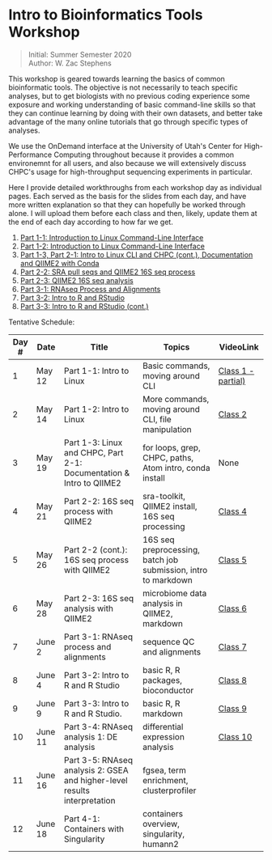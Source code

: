 # Intro to Bioinformatics Tools Workshop
> Initial: Summer Semester 2020 \
> Author: W. Zac Stephens

This workshop is geared towards learning the basics of common bioinformatic tools. The objective is not necessarily to teach specific analyses, but to get biologists with no previous coding experience some exposure and working understanding of basic command-line skills so that they can continue learning by doing with their own datasets, and better take advantage of the many online tutorials that go through specific types of analyses.

We use the OnDemand interface at the University of Utah's Center for High-Performance Computing throughout because it provides a common environemnt for all users, and also because we will extensively discuss CHPC's usage for high-throughput sequencing experiments in particular.

Here I provide detailed workthroughs from each workshop day as individual pages. Each served as the basis for the slides from each day, and have more written explanation so that they can hopefully be worked through alone. I will upload them before each class and then, likely, update them at the end of each day according to how far we get.

1. [Part 1-1: Introduction to Linux Command-Line Interface](https://github.com/wzacs1/BioinfWorkshop/blob/master/Workthroughs/Part1_IntroToUnixCLI.md)
2. [Part 1-2: Introduction to Linux Command-Line Interface](https://github.com/wzacs1/BioinfWorkshop/blob/master/Workthroughs/Part1_IntroToUnixCLI_2.md)
3. [Part 1-3, Part 2-1: Intro to Linux CLI and CHPC (cont.), Documentation and QIIME2 with Conda](https://github.com/wzacs1/BioinfWorkshop/blob/master/Workthroughs/Part1-2_UnixContinued_CHPCEnvironment_QIIME2Intro.md) 
4. [Part 2-2: SRA pull seqs and QIIME2 16S seq process](https://github.com/wzacs1/BioinfWorkshop/blob/master/Workthroughs/Part2_QIIME2_16S_SeqAnalysis.md)
5. [Part 2-3: QIIME2 16S seq analysis](https://github.com/wzacs1/BioinfWorkshop/blob/master/Workthroughs/Part2-3_QIIME2_16S_Seq_AnalysisPart.md)
6. [Part 3-1: RNAseq Process and Alignments](https://github.com/wzacs1/BioinfWorkshop/blob/master/Workthroughs/Part3-1_RNASeq_Alignments2RIntro.md)
7. [Part 3-2: Intro to R and RStudio](https://github.com/wzacs1/BioinfWorkshop/blob/master/Workthroughs/Part3-2_IntroToRStudio.md)
8. [Part 3-3: Intro to R and RStudio (cont.)](https://github.com/wzacs1/BioinfWorkshop/blob/master/Workthroughs/Part3-3_IntroToR_DiffExpess.md)

Tentative Schedule:

Day #  |  Date  | Title  | Topics | VideoLink
------ | ------ | ------ | ----- | -----
1 | May 12 | Part 1-1: Intro to Linux | Basic commands, moving around CLI |  [Class 1 - partial)](https://hsc.mediaspace.kaltura.com/media/t/0_837y7p5j)
2 | May 14 | Part 1-2: Intro to Linux | More commands, moving around CLI, file manipulation | [Class 2](https://hsc.mediaspace.kaltura.com/media/t/0_hf0naqfs)
3 | May 19 | Part 1-3: Linux and CHPC, Part 2-1: Documentation & Intro to QIIME2 |  for loops, grep, CHPC, paths, Atom intro, conda install | None 
4 | May 21 | Part 2-2: 16S seq process with QIIME2 | sra-toolkit, QIIME2 install, 16S seq processing | [Class 4](https://hsc.mediaspace.kaltura.com/media/t/0_olnqubr8)
5 | May 26 | Part 2-2 (cont.): 16S seq process with QIIME2 | 16S seq preprocessing, batch job submission, intro to markdown | [Class 5](https://hsc.mediaspace.kaltura.com/media/t/0_thhcdlo9)
6 | May 28 | Part 2-3: 16S seq analysis with QIIME2 | microbiome data analysis in QIIME2, markdown | [Class 6](https://hsc.mediaspace.kaltura.com/media/t/0_59wi67yc)
7 | June 2 | Part 3-1: RNAseq process and alignments | sequence QC and alignments | [Class 7](https://hsc.mediaspace.kaltura.com/media/t/0_zqoj4xnh)
8 | June 4 | Part 3-2: Intro to R and R Studio | basic R, R packages, bioconductor | [Class 8](https://hsc.mediaspace.kaltura.com/media/t/0_lsh6kkl6)
9 | June 9 | Part 3-3: Intro to R and R Studio. | basic R, R markdown | [Class 9]()
10 | June 11 | Part 3-4: RNAseq analysis 1: DE analysis | differential expression analysis | [Class 10]()
11 | June 16 | Part 3-5: RNAseq analysis 2: GSEA and higher-level results interpretation | fgsea, term enrichment, clusterprofiler | 
12 | June 18 | Part 4-1: Containers with Singularity | containers overview, singularity, humann2 | 

